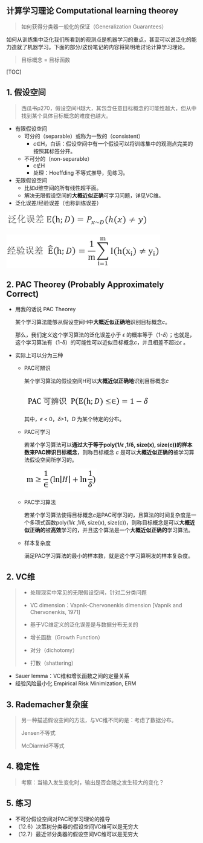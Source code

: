 ## 计算学习理论  Computational learning theorey

> 如何获得分类器一般化的保证（Generalization Guarantees）

如何从训练集中泛化我们所看到的观测点是机器学习的重点，甚至可以说泛化的能力造就了机器学习。下面的部分/这份笔记的内容将简明地讨论计算学习理论。

[^笔记来源]: 包括Tom Mitchell cs-10-601，和周志华老师西瓜书。

> 目标概念 = 目标函数

[TOC]

## 1. 假设空间

> 西瓜书p270，假设空间H越大，其包含任意目标概念的可能性越大，但从中找到某个具体目标概念的难度也越大。

- 有限假设空间
  - 可分的（separable）或称为一致的（consistent）
    - *c*∈H，白话：假设空间中有一个假设可以将训练集中的观测点完美的按照其标签分开。
  - 不可分的（non-separable）
    - c∉H
    - 处理：Hoeffding 不等式推导，见练习。
- 无限假设空间
  - 比如d维空间的所有线性超平面。
  - 解决无限假设空间的**大概近似正确**可学习问题，详见VC维。
- 泛化误差/经验误差（也称训练误差）

![泛化误差](../pics/泛化误差.PNG)

![经验误差](../pics/经验误差.PNG)

## 2. PAC Theorey  (Probably Approximately Correct)

- 用我的话说 PAC Theorey

  某个学习算法能够从假设空间H中**大概近似正确地**识别目标概念*c*。

  那么，我们定义这个学习算法的泛化误差小于 *ϵ* 的概率等于（1-*δ*）；也就是，这个学习算法有（1-δ）的可能性可以近似目标概念*c*，并且相差不超过*ϵ* 。

- 实际上可以分为三种

  - PAC可辨识

    某个学习算法的假设空间H可以**大概近似正确地**识别目标概念*c*

    ![pac可辨识](../pics/pac可辨识.PNG)

    其中，*ϵ* < 0，*δ*>1，*D* 为某个特定的分布。

  - PAC可学习

    若某个学习算法可以**通过大于等于poly(1/*ϵ* ,1/δ, size(x), size(c))的样本数来PAC辨识目标概念**，则称目标概念 *c* 是可以**大概近似正确的**被学习算法假设空间所学习的。

    ![PAC可学习](../pics/PAC可学习.PNG)

  - PAC学习算法

    若某个学习算法使得目标概念*c*是PAC可学习的，且算法的时间复杂度是一个多项式函数poly(1/*ϵ* ,1/δ, size(x), size(c))，则称目标概念是可以**大概近似正确的**被**高效**学习的，并且这个算法是一个**大概近似正确的**学习算法。

  - 样本复杂度

    满足PAC学习算法的最小的样本数，就是这个学习算啊发的样本复杂度。

## 2. VC维

> - 处理现实中常见的无限假设空间，针对二分类问题
>
> - VC dimension：Vapnik-Chervonenkis dimension [Vapnik and Chervonenkis, 1971]
>
> - 基于VC维定义的泛化误差是与数据分布无关的
> - 增长函数（Growth Function）
> - 对分（dichotomy）
> - 打散（shattering）

- Sauer lemma：VC维和增长函数之间的定量关系
- 经验风险最小化 Empirical Risk Minimization, ERM

## 3. Rademacher复杂度

> 另一种描述假设空间的方法，与VC维不同的是：考虑了数据分布。
>
> Jensen不等式
>
> McDiarmid不等式

## 4. 稳定性

> 考察：当输入发生变化时，输出是否会随之发生较大的变化？

## 5. 练习

- 不可分假设空间对PAC可学习理论的推导
- （12.6）决策树分类器的假设空间VC维可以是无穷大
- （12.7）最近邻分类器的假设空间VC维可以是无穷大